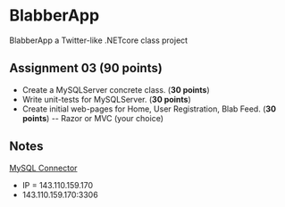 # BlabberApp

BlabberApp a Twitter-like .NETcore class project

## Assignment 03 (**90 points**)

- Create a MySQLServer concrete class. (**30 points**)
- Write unit-tests for MySQLServer. (**30 points**)
- Create initial web-pages for Home, User Registration, Blab Feed. (**30 points**)
-- Razor or MVC (your choice)

## Notes

[MySQL Connector](https://dev.mysql.com/doc/connector-net/en/connector-net-entityframework-core.html)

- IP = 143.110.159.170
- 143.110.159.170:3306
